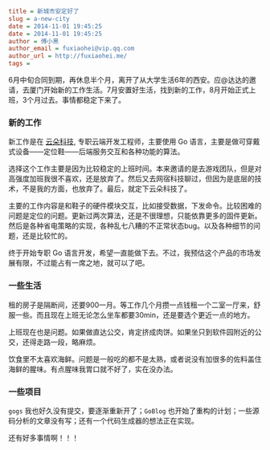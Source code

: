 ```ini

title = 新城市安定好了
slug = a-new-city
date = 2014-11-01 19:45:25
date = 2014-11-01 19:45:25
author = 傅小黑
author_email = fuxiaohei@vip.qq.com
author_url = http://fuxiaohei.me/
tags = 

```

6月中旬合同到期，再休息半个月，离开了从大学生活6年的西安。应@达达的邀请，去厦门开始新的工作生活。7月安置好生活，找到新的工作，8月开始正式上班，3个月过去。事情都稳定下来了。

### 新的工作

新工作是在 [云朵科技](http://yunduo.com), 专职云端开发工程师，主要使用 Go 语言，主要是做可穿戴式设备——定位鞋——后端服务交互和各种功能的算法。

选择这个工作主要是因为比较稳定的上班时间。本来邀请的是去游戏团队，但是对高强度加班我很不喜欢，还是放弃了。然后又去网宿科技聊过，但因为是底层的技术，不是我的方面，也放弃了。最后，就定下云朵科技了。

主要的工作内容是和鞋子的硬件模块交互，比如接受数据，下发命令。比较困难的问题是定位的问题。更新过两次算法，还是不很理想，只能依靠更多的固件更新。然后是各种省电策略的实现，各种乱七八糟的不正常状态bug。以及各种细节的问题，还是比较忙的。

终于开始专职 Go 语言开发，希望一直能做下去。不过，我预估这个产品的市场发展有限，不过能占有一席之地，就可以了吧。

<!--more-->

### 一些生活

租的房子是隔断间，还要900一月。等工作几个月攒一点钱租一个二室一厅来，舒服一些。而且现在上班无论怎么坐车都要30min，还是要选个更近一点的地方。

上班现在也是问题。如果做直达公交，肯定挤成肉饼。如果坐只到软件园附近的公交，还得走路一段，略麻烦。

饮食里不太喜欢海鲜。问题是一般吃的都不是太熟，或者说没有加很多的佐料盖住海鲜的腥味。有点腥味我胃口就不好了，实在没办法。

### 一些项目

`gogs` 我也好久没有提交，要逐渐重新开了；`GoBlog` 也开始了重构的计划；一些源码分析的文章没有写；还有一个代码生成器的想法正在实现。

还有好多事情啊！！！


